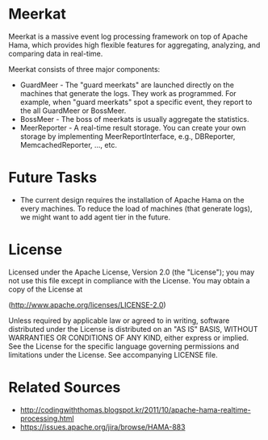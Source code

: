 Meerkat
===============
Meerkat is a massive event log processing framework on top of Apache Hama, which provides high flexible features for aggregating, analyzing, and comparing data in real-time.

Meerkat consists of three major components:

 * GuardMeer - The "guard meerkats" are launched directly on the machines that generate the logs. They work as programmed. For example, when "guard meerkats" spot a specific event, they report to the all GuardMeer or BossMeer.
 * BossMeer - The boss of meerkats is usually aggregate the statistics.
 * MeerReporter - A real-time result storage. You can create your own storage by implementing MeerReportInterface, e.g., DBReporter, MemcachedReporter, ..., etc.

Future Tasks
===============

 * The current design requires the installation of Apache Hama on the every machines. To reduce the load of machines (that generate logs), we might want to add agent tier in the future.

License
===============
Licensed under the Apache License, Version 2.0 (the "License"); you may not use this file except in compliance with the License. You may obtain a copy of the License at

(http://www.apache.org/licenses/LICENSE-2.0)

Unless required by applicable law or agreed to in writing, software distributed under the License is distributed on an "AS IS" BASIS, WITHOUT WARRANTIES OR CONDITIONS OF ANY KIND, either express or implied. See the License for the specific language governing permissions and limitations under the License. See accompanying LICENSE file.

Related Sources
===============

 * http://codingwiththomas.blogspot.kr/2011/10/apache-hama-realtime-processing.html
 * https://issues.apache.org/jira/browse/HAMA-883